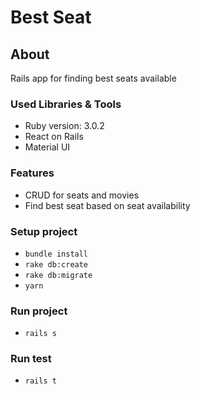 # Best Seat

## About

Rails app for finding best seats available

### Used Libraries & Tools

- Ruby version: 3.0.2
- React on Rails
- Material UI

### Features

- CRUD for seats and movies
- Find best seat based on seat availability

### Setup project

- `bundle install`
- `rake db:create`
- `rake db:migrate`
- `yarn`

### Run project

- `rails s`

### Run test

- `rails t`

